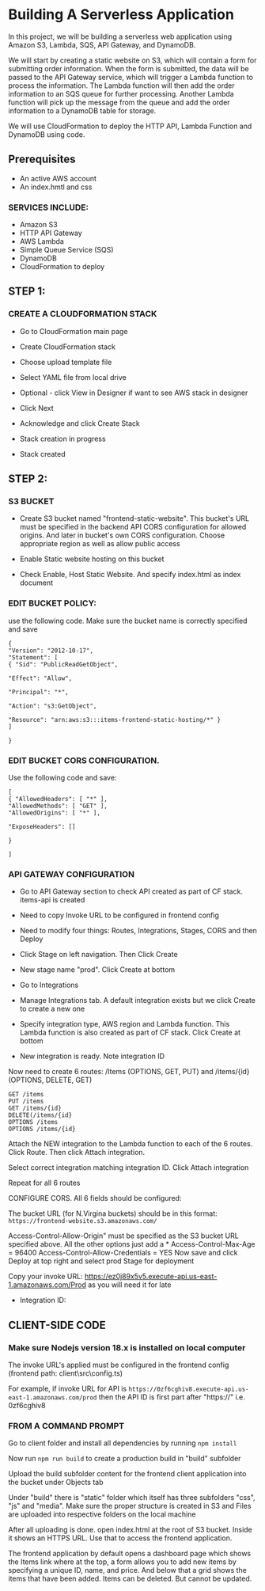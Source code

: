 # Building A Serverless Application 

In this project, we will be building a serverless web application using Amazon S3, Lambda, SQS, API Gateway, and DynamoDB. 

We will start by creating a static website on S3, which will contain a form for submitting order information. When the form is submitted, the data will be passed to the API Gateway service, which will trigger a Lambda function to process the information. The Lambda function will then add the order information to an SQS queue for further processing. Another Lambda function will pick up the message from the queue and add the order information to a DynamoDB table for storage. 

We will use CloudFormation to deploy the HTTP API, Lambda Function and DynamoDB using code. 


## Prerequisites

- An active AWS account
- An index.hmtl and css

 

### SERVICES INCLUDE: 

- Amazon S3
- HTTP API Gateway
- AWS Lambda
- Simple Queue Service (SQS) 
- DynamoDB
- CloudFormation to deploy 

 

 

## STEP 1:

### CREATE A CLOUDFORMATION STACK 

 

- Go to CloudFormation main page 

- Create CloudFormation stack 

- Choose upload template file 

- Select YAML file from local drive 

- Optional - click View in Designer if want to see AWS stack in designer 

- Click Next 

- Acknowledge and click Create Stack 

- Stack creation in progress 

- Stack created 

 
## STEP 2:

### S3 BUCKET 

- Create S3 bucket named "frontend-static-website". This bucket's URL must be specified in the backend API CORS configuration for allowed origins. And later in bucket's own CORS configuration. Choose appropriate region as well as allow public access 

- Enable Static website hosting on this bucket 

- Check Enable, Host Static Website. And specify index.html as index document 
 

### EDIT BUCKET POLICY: 

use the following code. Make sure the bucket name is correctly specified and save 

 
```
{ 
"Version": "2012-10-17", 
"Statement": [ 
{ "Sid": "PublicReadGetObject", 

"Effect": "Allow", 

"Principal": "*", 

"Action": "s3:GetObject", 

"Resource": "arn:aws:s3:::items-frontend-static-hosting/*" } 
] 

}
```

 

### EDIT BUCKET CORS CONFIGURATION. 

Use the following code and save: 

```
[ 
{ "AllowedHeaders": [ "*" ], 
"AllowedMethods": [ "GET" ], 
"AllowedOrigins": [ "*" ], 

"ExposeHeaders": [] 

} 

]
```

 

### API GATEWAY CONFIGURATION 

 

- Go to API Gateway section to check API created as part of CF stack. items-api is created 

- Need to copy Invoke URL to be configured in frontend config 

- Need to modify four things: Routes, Integrations, Stages, CORS and then Deploy 

- Click Stage on left navigation. Then Click Create 

- New stage name "prod". Click Create at bottom 

- Go to Integrations 

- Manage Integrations tab. A default integration exists but we click Create to create a new one 

- Specify integration type, AWS region and Lambda function. This Lambda function is also created as part of CF stack. Click Create at bottom 
 
- New integration is ready. Note integration ID 

Now need to create 6 routes: 
 /Items (OPTIONS, GET, PUT) and /items/{id} (OPTIONS, DELETE, GET) 
 
 ```
GET /items 
PUT /items 
GET /items/{id} 
DELETE(/items/{id} 
OPTIONS /items 
OPTIONS /items/{id}
```
 

Attach the NEW integration to the Lambda function to each of the 6 routes. Click Route. Then click Attach integration. 

Select correct integration matching integration ID. Click Attach integration 

Repeat for all 6 routes 
 

CONFIGURE CORS. All 6 fields should be configured: 
 
The bucket URL (for N.Virgina buckets) should be in this format: `https://frontend-website.s3.amazonaws.com/` 
 
Access-Control-Allow-Origin" must be specified as the S3 bucket URL specified above. 
All the other options just add a * 
Access-Control-Max-Age = 96400 
Access-Control-Allow-Credentials = YES 
Now save and click Deploy at top right and select prod Stage for deployment 

 

Copy your invoke URL: https://ez0j89x5v5.execute-api.us-east-1.amazonaws.com/Prod as you will need it for late 
- Integration ID: 

 

## CLIENT-SIDE CODE 

### Make sure Nodejs version 18.x is installed on local computer 

 The invoke URL's applied must be configured in the frontend config (frontend path: client\src\config.ts) 

For example, if invoke URL for API is `https://0zf6cghiv8.execute-api.us-east-1.amazonaws.com/prod` then the API ID is first part after "https://" i.e. 0zf6cghiv8 

 

### FROM A COMMAND PROMPT 

Go to client folder and install all dependencies by running `npm install` 

Now run `npm run build` to create a production build in "build" subfolder 

Upload the build subfolder content for the frontend client application into the bucket under Objects tab 

Under "build" there is "static" folder which itself has three subfolders "css", "js" and "media". Make sure the proper structure is created in S3 and Files are uploaded into respective folders on the local machine 

After all uploading is done. open index.html at the root of S3 bucket. Inside it shows an HTTPS URL. Use that to access the frontend application.  

The frontend application by default opens a dashboard page which shows the Items link where at the top, a form allows you to add new items by specifying a unique ID, name, and price. And below that a grid shows the items that have been added. Items can be deleted. But cannot be updated.
